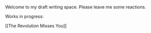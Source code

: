 Welcome to my draft writing space. Please leave me some reactions. 

Works in progress:

[[The Revolution Misses You]]
